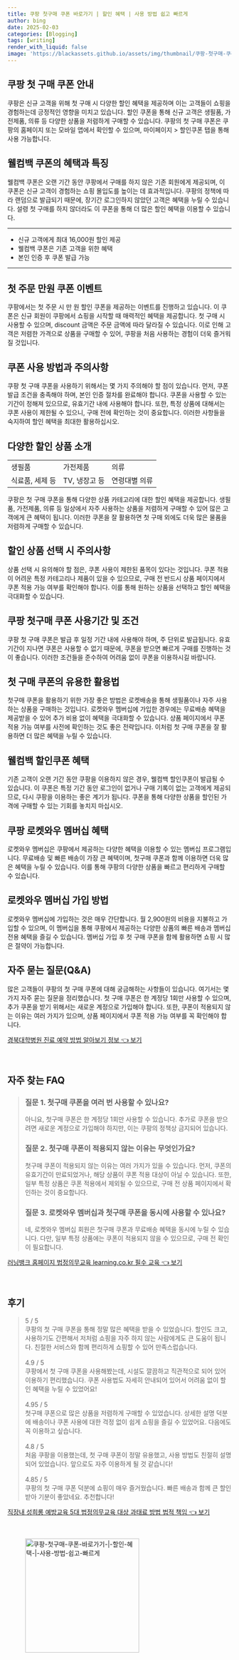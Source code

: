 ```yaml
---
title: 쿠팡 첫구매 쿠폰 바로가기 | 할인 혜택 | 사용 방법 쉽고 빠르게
author: bing
date: 2025-02-03
categories: [Blogging]
tags: [writing]
render_with_liquid: false
image: 'https://blackassets.github.io/assets/img/thumbnail/쿠팡-첫구매-쿠폰-바로가기-|-할인-혜택-|-사용-방법-쉽고-빠르게.webp'
---
```



<h2 id='쿠팡 첫 구매 쿠폰 안내'>쿠팡 첫 구매 쿠폰 안내</h2>

<p>쿠팡은 신규 고객을 위해 첫 구매 시 다양한 할인 혜택을 제공하며 이는 고객들이 쇼핑을 경험하는데 긍정적인 영향을 미치고 있습니다. 할인 쿠폰을 통해 신규 고객은 생필품, 가전제품, 의류 등 다양한 상품을 저렴하게 구매할 수 있습니다. 쿠팡의 첫 구매 쿠폰은 쿠팡의 홈페이지 또는 모바일 앱에서 확인할 수 있으며, 마이페이지 > 할인쿠폰 탭을 통해 사용 가능합니다.</p>

<h2 id='웰컴백 쿠폰의 혜택과 특징'>웰컴백 쿠폰의 혜택과 특징</h2>

<p>웰컴백 쿠폰은 오랜 기간 동안 쿠팡에서 구매를 하지 않은 기존 회원에게 제공되며, 이 쿠폰은 신규 고객이 경험하는 쇼핑 몰입도를 높이는 데 효과적입니다. 쿠팡의 정책에 따라 랜덤으로 발급되기 때문에, 장기간 로그인하지 않았던 고객은 혜택을 누릴 수 있습니다. 설령 첫 구매를 하지 않더라도 이 쿠폰을 통해 더 많은 할인 혜택을 이용할 수 있습니다.</p>

<hr />

<ul>
    <li>신규 고객에게 최대 16,000원 할인 제공</li>
    <li>웰컴백 쿠폰은 기존 고객을 위한 혜택</li>
    <li>본인 인증 후 쿠폰 발급 가능</li>
</ul>

<hr />

<h2 id='첫 주문 만원 쿠폰 이벤트'>첫 주문 만원 쿠폰 이벤트</h2>

<p>쿠팡에서는 첫 주문 시 만 원 할인 쿠폰을 제공하는 이벤트를 진행하고 있습니다. 이 쿠폰은 신규 회원이 쿠팡에서 쇼핑을 시작할 때 매력적인 혜택을 제공합니다. 첫 구매 시 사용할 수 있으며, discount 금액은 주문 금액에 따라 달라질 수 있습니다. 이로 인해 고객은 저렴한 가격으로 상품을 구매할 수 있어, 쿠팡을 처음 사용하는 경험이 더욱 즐거워질 것입니다.</p>

<h2 id='쿠폰 사용 방법과 주의사항'>쿠폰 사용 방법과 주의사항</h2>

<p>쿠팡 첫 구매 쿠폰을 사용하기 위해서는 몇 가지 주의해야 할 점이 있습니다. 먼저, 쿠폰 발급 조건을 충족해야 하며, 본인 인증 절차를 완료해야 합니다. 쿠폰을 사용할 수 있는 기간이 정해져 있으므로, 유효기간 내에 사용해야 합니다. 또한, 특정 상품에 대해서는 쿠폰 사용이 제한될 수 있으니, 구매 전에 확인하는 것이 중요합니다. 이러한 사항들을 숙지하여 할인 혜택을 최대한 활용하십시오.</p>

<h2 id='다양한 할인 상품 소개'>다양한 할인 상품 소개</h2>

<table>
    <tr>
        <td>생필품</td>
        <td>가전제품</td>
        <td>의류</td>
    </tr>
    <tr>
        <td>식료품, 세제 등</td>
        <td>TV, 냉장고 등</td>
        <td>연령대별 의류</td>
    </tr>
</table>

<p>쿠팡은 첫 구매 쿠폰을 통해 다양한 상품 카테고리에 대한 할인 혜택을 제공합니다. 생필품, 가전제품, 의류 등 일상에서 자주 사용하는 상품을 저렴하게 구매할 수 있어 많은 고객에게 큰 혜택이 됩니다. 이러한 쿠폰을 잘 활용하면 첫 구매 외에도 더욱 많은 물품을 저렴하게 구매할 수 있습니다.</p>

<h2 id='할인 상품 선택 시 주의사항'>할인 상품 선택 시 주의사항</h2>

<p>상품 선택 시 유의해야 할 점은, 쿠폰 사용이 제한된 품목이 있다는 것입니다. 쿠폰 적용이 어려운 특정 카테고리나 제품이 있을 수 있으므로, 구매 전 반드시 상품 페이지에서 쿠폰 적용 가능 여부를 확인해야 합니다. 이를 통해 원하는 상품을 선택하고 할인 혜택을 극대화할 수 있습니다.</p>

<h2 id='쿠팡 첫구매 쿠폰 사용기간 및 조건'>쿠팡 첫구매 쿠폰 사용기간 및 조건</h2>

<p>쿠팡 첫 구매 쿠폰은 발급 후 일정 기간 내에 사용해야 하며, 주 단위로 발급됩니다. 유효기간이 지나면 쿠폰은 사용할 수 없기 때문에, 쿠폰을 받으면 빠르게 구매를 진행하는 것이 좋습니다. 이러한 조건들을 준수하여 어려움 없이 쿠폰을 이용하시길 바랍니다.</p>

<h2 id='첫 구매 쿠폰의 유용한 활용법'>첫 구매 쿠폰의 유용한 활용법</h2>

<p>첫구매 쿠폰을 활용하기 위한 가장 좋은 방법은 로켓배송을 통해 생필품이나 자주 사용하는 상품을 구매하는 것입니다. 로켓와우 멤버십에 가입한 경우에는 무료배송 혜택을 제공받을 수 있어 추가 비용 없이 혜택을 극대화할 수 있습니다. 상품 페이지에서 쿠폰 적용 가능 여부를 사전에 확인하는 것도 좋은 전략입니다. 이처럼 첫 구매 쿠폰을 잘 활용하면 더 많은 혜택을 누릴 수 있습니다.</p>

<h2 id='웰컴백 할인쿠폰 혜택'>웰컴백 할인쿠폰 혜택</h2>

<p>기존 고객이 오랜 기간 동안 쿠팡을 이용하지 않은 경우, 웰컴백 할인쿠폰이 발급될 수 있습니다. 이 쿠폰은 특정 기간 동안 로그인이 없거나 구매 기록이 없는 고객에게 제공되므로, 다시 쿠팡을 이용하는 좋은 계기가 됩니다. 쿠폰을 통해 다양한 상품을 할인된 가격에 구매할 수 있는 기회를 놓치지 마십시오.</p>

<h2 id='쿠팡 로켓와우 멤버십 혜택'>쿠팡 로켓와우 멤버십 혜택</h2>

<p>로켓와우 멤버십은 쿠팡에서 제공하는 다양한 혜택을 이용할 수 있는 멤버십 프로그램입니다. 무료배송 및 빠른 배송이 가장 큰 혜택이며, 첫구매 쿠폰과 함께 이용하면 더욱 많은 혜택을 누릴 수 있습니다. 이를 통해 쿠팡의 다양한 상품을 빠르고 편리하게 구매할 수 있습니다.</p>

<h2 id='로켓와우 멤버십 가입 방법'>로켓와우 멤버십 가입 방법</h2>

<p>로켓와우 멤버십에 가입하는 것은 매우 간단합니다. 월 2,900원의 비용을 지불하고 가입할 수 있으며, 이 멤버십을 통해 쿠팡에서 제공하는 다양한 상품의 빠른 배송과 멤버십 전용 혜택을 즐길 수 있습니다. 멤버십 가입 후 첫 구매 쿠폰을 함께 활용하면 쇼핑 시 많은 절약이 가능합니다.</p>

<h2 id='자주 묻는 질문(Q&A)'>자주 묻는 질문(Q&A)</h2>

<p>많은 고객들이 쿠팡의 첫 구매 쿠폰에 대해 궁금해하는 사항들이 있습니다. 여기서는 몇 가지 자주 묻는 질문을 정리했습니다. 첫 구매 쿠폰은 한 계정당 1회만 사용할 수 있으며, 추가 쿠폰을 받기 위해서는 새로운 계정으로 가입해야 합니다. 또한, 쿠폰이 적용되지 않는 이유는 여러 가지가 있으며, 상품 페이지에서 쿠폰 적용 가능 여부를 꼭 확인해야 합니다.</p>


<p><a class="click-button" title="경북대학병원 진료 예약 방법 알아보기 정보" href="https://blackassets.github.io/posts/%EA%B2%BD%EB%B6%81%EB%8C%80%ED%95%99%EB%B3%91%EC%9B%90-%EC%A7%84%EB%A3%8C-%EC%98%88%EC%95%BD-%EB%B0%A9%EB%B2%95-%EC%95%8C%EC%95%84%EB%B3%B4%EA%B8%B0-%EC%A0%95%EB%B3%B4/" rel="dofollow">경북대학병원 진료 예약 방법 알아보기 정보 👈 보기</a></p><br>
<h2 id='자주_찾는_FAQ'>자주 찾는 FAQ</h2>
<div itemscope="" itemtype="https://schema.org/FAQPage"> 
<blockquote> 
<div itemscope="" itemprop="mainEntity" itemtype="https://schema.org/Question"> 
<h3 itemprop="name">질문 1. 첫구매 쿠폰을 여러 번 사용할 수 있나요?</h3> 
<div itemscope="" itemprop="acceptedAnswer" itemtype="https://schema.org/Answer"> 
<span itemprop="text"> 
<p>아니요, 첫구매 쿠폰은 한 계정당 1회만 사용할 수 있습니다. 추가로 쿠폰을 받으려면 새로운 계정으로 가입해야 하지만, 이는 쿠팡의 정책상 금지되어 있습니다.</p> 
</span> 
</div> 
</div> 

<div itemscope="" itemprop="mainEntity" itemtype="https://schema.org/Question"> 
<h3 itemprop="name">질문 2. 첫구매 쿠폰이 적용되지 않는 이유는 무엇인가요?</h3> 
<div itemscope="" itemprop="acceptedAnswer" itemtype="https://schema.org/Answer"> 
<span itemprop="text"> 
<p>첫구매 쿠폰이 적용되지 않는 이유는 여러 가지가 있을 수 있습니다. 먼저, 쿠폰의 유효기간이 만료되었거나, 해당 상품이 쿠폰 적용 대상이 아닐 수 있습니다. 또한, 일부 특정 상품은 쿠폰 적용에서 제외될 수 있으므로, 구매 전 상품 페이지에서 확인하는 것이 중요합니다.</p> 
</span> 
</div> 
</div> 

<div itemscope="" itemprop="mainEntity" itemtype="https://schema.org/Question"> 
<h3 itemprop="name">질문 3. 로켓와우 멤버십과 첫구매 쿠폰을 동시에 사용할 수 있나요?</h3> 
<div itemscope="" itemprop="acceptedAnswer" itemtype="https://schema.org/Answer"> 
<span itemprop="text"> 
<p>네, 로켓와우 멤버십 회원은 첫구매 쿠폰과 무료배송 혜택을 동시에 누릴 수 있습니다. 다만, 일부 특정 상품에는 쿠폰이 적용되지 않을 수 있으므로, 구매 전 확인이 필요합니다.</p> 
</span> 
</div> 
</div> 
</blockquote> 
</div>
<p><a class="click-button" title="러닝뱅크 홈페이지 법정의무교육 learning.co.kr 필수 교육" href="https://blackassets.github.io/posts/%EB%9F%AC%EB%8B%9D%EB%B1%85%ED%81%AC-%ED%99%88%ED%8E%98%EC%9D%B4%EC%A7%80-%EB%B2%95%EC%A0%95%EC%9D%98%EB%AC%B4%EA%B5%90%EC%9C%A1-learning.co.kr-%ED%95%84%EC%88%98-%EA%B5%90%EC%9C%A1/" rel="dofollow">러닝뱅크 홈페이지 법정의무교육 learning.co.kr 필수 교육 👈 보기</a></p><br>
<h2 id='후기'>후기</h2>
<div itemscope itemtype="https://schema.org/Product">
  <blockquote>
  <div itemprop="review" itemscope itemtype="https://schema.org/Review">
      <div itemprop="reviewRating" itemscope itemtype="https://schema.org/Rating"> <span itemprop="ratingValue">5</span> / <span itemprop="bestRating">5</span> </div>
      <span itemprop="reviewBody">쿠팡의 첫 구매 쿠폰을 통해 정말 많은 혜택을 받을 수 있었습니다. 할인도 크고, 사용하기도 간편해서 저처럼 쇼핑을 자주 하지 않는 사람에게도 큰 도움이 됩니다. 친절한 서비스와 함께 편리하게 쇼핑할 수 있어 만족스럽습니다.</span>
  </div>
  <br>
  <div itemprop="review" itemscope itemtype="https://schema.org/Review">
      <div itemprop="reviewRating" itemscope itemtype="https://schema.org/Rating"> <span itemprop="ratingValue">4.9</span> / <span itemprop="bestRating">5</span> </div>
      <span itemprop="reviewBody">쿠팡에서 첫 구매 쿠폰을 사용해봤는데, 시설도 깔끔하고 직관적으로 되어 있어 이용하기 편리했습니다. 쿠폰 사용법도 자세히 안내되어 있어서 어려움 없이 할인 혜택을 누릴 수 있었어요!</span>
  </div>
  <br>
  <div itemprop="review" itemscope itemtype="https://schema.org/Review">
      <div itemprop="reviewRating" itemscope itemtype="https://schema.org/Rating"> <span itemprop="ratingValue">4.95</span> / <span itemprop="bestRating">5</span> </div>
      <span itemprop="reviewBody">첫구매 쿠폰으로 많은 상품을 저렴하게 구매할 수 있었습니다. 상세한 설명 덕분에 배송이나 쿠폰 사용에 대한 걱정 없이 쉽게 쇼핑을 즐길 수 있었어요. 다음에도 꼭 이용하고 싶습니다.</span>
  </div>
  <br>
  <div itemprop="review" itemscope itemtype="https://schema.org/Review">
      <div itemprop="reviewRating" itemscope itemtype="https://schema.org/Rating"> <span itemprop="ratingValue">4.8</span> / <span itemprop="bestRating">5</span> </div>
      <span itemprop="reviewBody">처음 쿠팡을 이용했는데, 첫 구매 쿠폰이 정말 유용했고, 사용 방법도 친절히 설명되어 있었습니다. 앞으로도 자주 이용하게 될 것 같습니다!</span>
  </div>
  <br>
  <div itemprop="review" itemscope itemtype="https://schema.org/Review">
      <div itemprop="reviewRating" itemscope itemtype="https://schema.org/Rating"> <span itemprop="ratingValue">4.85</span> / <span itemprop="bestRating">5</span> </div>
      <span itemprop="reviewBody">쿠팡의 첫 구매 쿠폰 덕분에 쇼핑이 매우 즐거웠습니다. 빠른 배송과 함께 큰 할인받아 기분이 좋았네요. 추천합니다!</span>
  </div>
  </blockquote>
</div>
<p><a class="click-button" title="직장내 성희롱 예방교육 5대 법정의무교육 대상 과태료 방법 법적 책임" href="https://blackassets.github.io/posts/%EC%A7%81%EC%9E%A5%EB%82%B4-%EC%84%B1%ED%9D%AC%EB%A1%B1-%EC%98%88%EB%B0%A9%EA%B5%90%EC%9C%A1-5%EB%8C%80-%EB%B2%95%EC%A0%95%EC%9D%98%EB%AC%B4%EA%B5%90%EC%9C%A1-%EB%8C%80%EC%83%81-%EA%B3%BC%ED%83%9C%EB%A3%8C-%EB%B0%A9%EB%B2%95-%EB%B2%95%EC%A0%81-%EC%B1%85%EC%9E%84/" rel="dofollow">직장내 성희롱 예방교육 5대 법정의무교육 대상 과태료 방법 법적 책임 👈 보기</a></p><br>
<figure class="image"><img src="https://blackassets.github.io/assets/img/thumbnail/쿠팡-첫구매-쿠폰-바로가기-|-할인-혜택-|-사용-방법-쉽고-빠르게.webp" alt="쿠팡-첫구매-쿠폰-바로가기-|-할인-혜택-|-사용-방법-쉽고-빠르게" width="256" height="256"></figure>